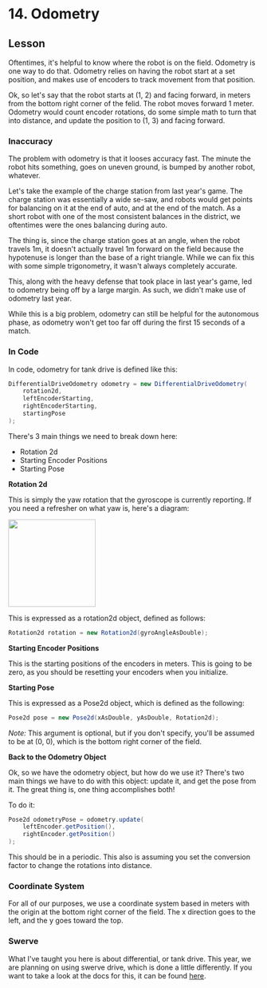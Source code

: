# 14. Odometry

## Lesson

Oftentimes, it's helpful to know where the robot is on the field. Odometry is one way to do that. Odometry relies on having the robot start at a set position, and makes use of encoders to track movement from that position. 

Ok, so let's say that the robot starts at (1, 2) and facing forward, in meters from the bottom right corner of the felid. The robot moves forward 1 meter. Odometry would count encoder rotations, do some simple math to turn that into distance, and update the position to (1, 3) and facing forward. 

### Inaccuracy

The problem with odometry is that it looses accuracy fast. The minute the robot hits something, goes on uneven ground, is bumped by another robot, whatever. 

Let's take the example of the charge station from last year's game. The charge station was essentially a wide se-saw, and robots would get points for balancing on it at the end of auto, and at the end of the match. As a short robot with one of the most consistent balances in the district, we oftentimes were the ones balancing during auto. 

The thing is, since the charge station goes at an angle, when the robot travels 1m, it doesn't actually travel 1m forward on the field because the hypotenuse is longer than the base of a right triangle. While we can fix this with some simple trigonometry, it wasn't always completely accurate.

This, along with the heavy defense that took place in last year's game, led to odometry being off by a large margin. As such, we didn't make use of odometry last year. 

While this is a big problem, odometry can still be helpful for the autonomous phase, as odometry won't get too far off during the first 15 seconds of a match. 

### In Code

In code, odometry for tank drive is defined like this:
```java
DifferentialDriveOdometry odometry = new DifferentialDriveOdometry(
    rotation2d,
    leftEncoderStarting,
    rightEncoderStarting,
    startingPose
);
```
There's 3 main things we need to break down here:
- Rotation 2d
- Starting Encoder Positions
- Starting Pose

**Rotation 2d**

This is simply the yaw rotation that the gyroscope is currently reporting. If you need a refresher on what yaw is, here's a diagram: 

<img src="https://encrypted-tbn0.gstatic.com/images?q=tbn:ANd9GcRHRw7O9wdp_pFfY-2tVcWOFlnW5wcUXgnAbq9C6QwGsosnqZU6t5eLlQukgFNDCLAQ32I:https://upload.wikimedia.org/wikipedia/commons/f/fa/6DOF_en.jpg&usqp=CAU" height="175">

This is expressed as a rotation2d object, defined as follows:
```java
Rotation2d rotation = new Rotation2d(gyroAngleAsDouble);
```

**Starting Encoder Positions**

This is the starting positions of the encoders in meters. This is going to be zero, as you should be resetting your encoders when you initialize. 

**Starting Pose**

This is expressed as a Pose2d object, which is defined as the following:
```java
Pose2d pose = new Pose2d(xAsDouble, yAsDouble, Rotation2d);
```

*Note:* This argument is optional, but if you don't specify, you'll be assumed to be at (0, 0), which is the bottom right corner of the field. 

**Back to the Odometry Object**

Ok, so we have the odometry object, but how do we use it? There's two main things we have to do with this object: update it, and get the pose from it. The great thing is, one thing accomplishes both!

To do it:
```java
Pose2d odometryPose = odometry.update(
    leftEncoder.getPosition(),
    rightEncoder.getPosition()
);
```
This should be in a periodic. This also is assuming you set the conversion factor to change the rotations into distance. 

### Coordinate System

For all of our purposes, we use a coordinate system based in meters with the origin at the bottom right corner of the field. The x direction goes to the left, and the y goes toward the top.

### Swerve

What I've taught you here is about differential, or tank drive. This year, we are planning on using swerve drive, which is done a little differently. If you want to take a look at the docs for this, it can be found [here](https://docs.wpilib.org/en/stable/docs/software/kinematics-and-odometry/swerve-drive-odometry.html).